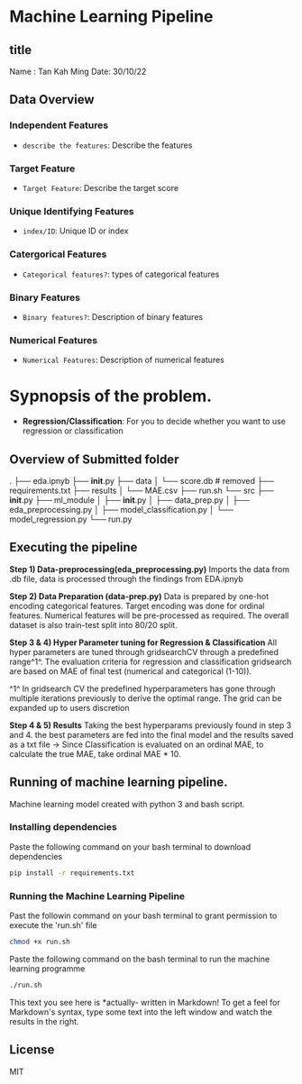 # Machine Learning Pipeline
## title
Name : Tan Kah Ming 
Date​: 30/10/22
## Data Overview
### Independent Features
* `describe the features`​: Describe the features
### Target Feature
* `Target Feature`: Describe the target score
### Unique Identifying Features
* `index/ID`: Unique ID or index
### Catergorical Features
* `Categorical features?`: types of categorical features
### Binary Features
* `Binary features?`: Description of binary features
### Numerical Features
* `Numerical Features`: Description of numerical features

# Sypnopsis of the problem. 
* **Regression/Classification**: For you to decide whether you want to use regression or classification

## Overview of Submitted folder
.
├── eda.ipnyb
├── __init__.py
├── data
│   └── score.db # removed
├── requirements.txt
├── results
│   └── MAE.csv
├── run.sh
└── src
    ├── __init__.py
    ├── ml_module
    │   ├── __init__.py
    │   ├── data_prep.py
    │   ├── eda_preprocessing.py
    │   ├── model_classification.py
    │   └── model_regression.py
    └── run.py

## Executing the pipeline
**Step 1) Data-preprocessing(eda_preprocessing.py)**
Imports the data from .db file, data is processed through the findings from EDA.ipnyb

**Step 2) Data Preparation (data-prep.py)**
Data is prepared by one-hot encoding categorical features. Target encoding was done for ordinal features. Numerical features will be pre-processed as required. The overall dataset is also train-test split into 80/20 split.

**Step 3 & 4) Hyper Parameter tuning for Regression & Classification**
All hyper parameters are tuned through gridsearchCV through a predefined range^1^.
The evaluation criteria for regression and classification gridsearch are based on MAE of final test (numerical and categorical (1-10)).

 ^1^ In gridsearch CV the predefined hyperparameters has gone through multiple iterations previously to derive the optimal range. The grid can be expanded up to users discretion

**Step 4 & 5) Results**
Taking the best hyperparams previously found in step 3 and 4. the best parameters are fed into the final model and the results saved as a txt file
-> Since Classification is evaluated on an ordinal MAE, to calculate the true MAE, take ordinal MAE * 10.

## Running of machine learning pipeline.
Machine learning model created with python 3 and bash script.
### Installing dependencies
Paste the following command on your bash terminal to download dependencies
```sh
pip install -r requirements.txt
```
### Running the Machine Learning Pipeline
Past the followin command on your bash terminal to grant permission to execute the 'run.sh' file
```sh
chmod +x run.sh
```
Paste the following command on the bash terminal to run the machine learning programme
```sh
./run.sh
```

This text you see here is *actually- written in Markdown! To get a feel
for Markdown's syntax, type some text into the left window and
watch the results in the right.

## License
MIT
